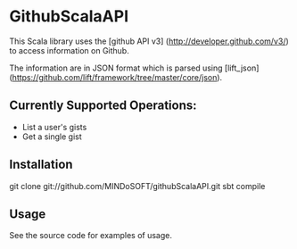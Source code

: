 GithubScalaAPI
==============

This Scala library uses the [github API v3] (http://developer.github.com/v3/) 
to access information on Github.

The information are in JSON format which is parsed using [lift_json] (https://github.com/lift/framework/tree/master/core/json).

Currently Supported Operations:
------------------------------
* List a user's gists
* Get a single gist

Installation
------------
git clone git://github.com/MINDoSOFT/githubScalaAPI.git
sbt compile

Usage
-----
See the source code for examples of usage.
